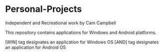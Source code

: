 # Personal-Projects
Independent and Recreational work by Cam Campbell

This repository contains applications for Windows and Android platforms.

[WIN] tag designates an application for Windows OS
[AND] tag designates an application for Android OS
